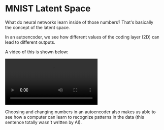 # MNIST Latent Space 

What do neural networks learn inside of those numbers? That's basically the concept of the latent space. 

In an autoencoder, we see how different values of the coding layer (2D) can lead to different outputs. 

A video of this is shown below: 

<video src="output_2.mp4"> </video>

Choosing and changing numbers in an autoencoder also makes us able to see how a computer  can learn to recognize patterns in the data (this sentence
totally wasn't written by AI). 